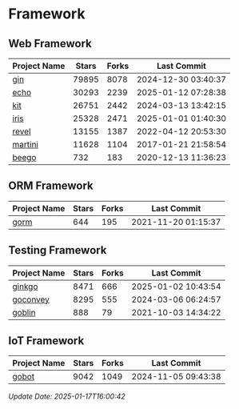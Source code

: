 # Framework

## Web Framework
| Project Name | Stars | Forks | Last Commit |
| ------------ | ----- | ----- | ----------- |
| [gin](https://github.com/gin-gonic/gin) | 79895 | 8078 | 2024-12-30 03:40:37 |
| [echo](https://github.com/labstack/echo) | 30293 | 2239 | 2025-01-12 07:28:38 |
| [kit](https://github.com/go-kit/kit) | 26751 | 2442 | 2024-03-13 13:42:15 |
| [iris](https://github.com/kataras/iris) | 25328 | 2471 | 2025-01-01 01:40:30 |
| [revel](https://github.com/revel/revel) | 13155 | 1387 | 2022-04-12 20:53:30 |
| [martini](https://github.com/go-martini/martini) | 11628 | 1104 | 2017-01-21 21:58:54 |
| [beego](https://github.com/astaxie/beego) | 732 | 183 | 2020-12-13 11:36:23 |

## ORM Framework
| Project Name | Stars | Forks | Last Commit |
| ------------ | ----- | ----- | ----------- |
| [gorm](https://github.com/jinzhu/gorm) | 644 | 195 | 2021-11-20 01:15:37 |

## Testing Framework
| Project Name | Stars | Forks | Last Commit |
| ------------ | ----- | ----- | ----------- |
| [ginkgo](https://github.com/onsi/ginkgo) | 8471 | 666 | 2025-01-02 10:43:54 |
| [goconvey](https://github.com/smartystreets/goconvey) | 8295 | 555 | 2024-03-06 06:24:57 |
| [goblin](https://github.com/franela/goblin) | 888 | 79 | 2021-10-03 14:34:22 |

## IoT Framework
| Project Name | Stars | Forks | Last Commit |
| ------------ | ----- | ----- | ----------- |
| [gobot](https://github.com/hybridgroup/gobot) | 9042 | 1049 | 2024-11-05 09:43:38 |

*Update Date: 2025-01-17T16:00:42*